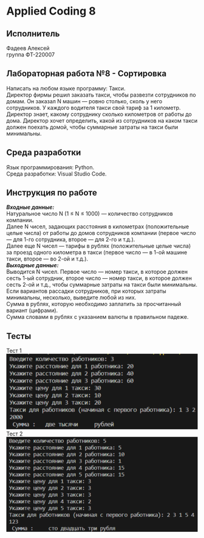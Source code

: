 # Applied Coding 8
## Исполнитель    
Фадеев Алексей    
группа ФТ-220007    
## Лабораторная работа №8 - Сортировка    
Написать на любом языке программу: Такси.    
Директор фирмы решил заказать такси, чтобы развезти сотрудников по домам. Он заказал N машин — ровно столько, сколь у него сотрудников. У каждого водителя такси свой тариф за 1 километр. Директор знает, какому сотруднику сколько километров от работы до дома. Директор хочет определить, какой из сотрудников на каком такси должен поехать домой, чтобы суммарные затраты на такси были минимальны.    
## Среда разработки    
Язык программирования: Python.    
Среда разработки: Visual Studio Code.    
## Инструкция по работе    
***Входные данные:***    
Натуральное число N (1 ≤ N ≤ 1000) — количество сотрудников компании.    
Далее N чисел, задающих расстояния в километрах (положительные целые числа) от работы до домов сотрудников компании (первое число — для 1-го сотрудника, второе — для 2-го и т.д.).    
Далее еще N чисел — тарифы в рублях (положительные целые числа) за проезд одного километра в такси (первое число — в 1-ой машине такси, второе — во 2-ой и т.д.).    
***Выходные данные:***    
Выводится N чисел. Первое число — номер такси, в которое должен сесть 1-ый сотрудник, второе число — номер такси, в которое должен сесть 2-ой и т.д., чтобы суммарные затраты на такси были минимальны. Если вариантов рассадки сотрудников, при которых затраты минимальны, несколько, выведите любой из них.    
Сумма в рублях, которую необходимо заплатить за просчитанный вариант (цифрами).    
Сумма словами в рублях с указанием валюты в правильном падеже.    
## Тесты    
Тест 1    
![test1](test1.png)    
Тест 2    
![test2](test2.png)    
